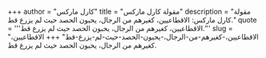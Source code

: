 +++
author = "كارل ماركس"
title = "مقولة كارل ماركس"
description = "مقولة كارل ماركس: الاقطاعيين، كغيرهم من الرجال، يحبون الحصد حيث لم يزرع قط."
quote = '''الاقطاعيين، كغيرهم من الرجال، يحبون الحصد حيث لم يزرع قط.'''
slug = "الاقطاعيين،-كغيرهم-من-الرجال،-يحبون-الحصد-حيث-لم-يزرع-قط"
+++
الاقطاعيين، كغيرهم من الرجال، يحبون الحصد حيث لم يزرع قط.
